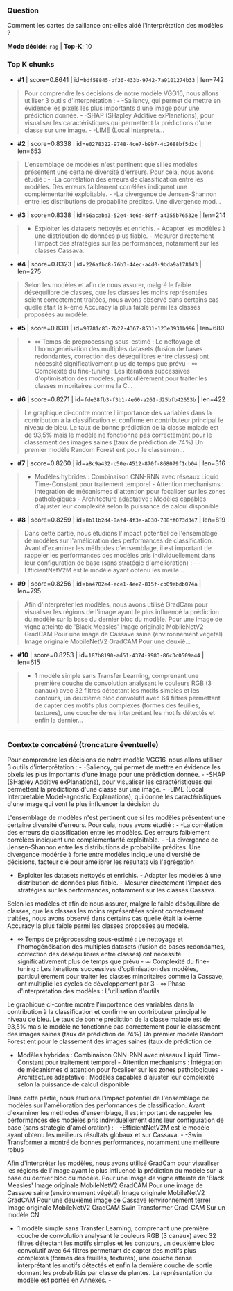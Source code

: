 ### Question
Comment les cartes de saillance ont-elles aidé l'interprétation des modèles ?

**Mode décidé**: `rag`   |   **Top‑K**: 10

### Top K chunks
- **#1** | score=0.8641 | id=`bdf58845-bf36-433b-9742-7a9101274b33` | len=742
  
> Pour comprendre les décisions de notre modèle VGG16, nous allons utiliser 3 outils d'interprétation : - -Saliency, qui permet de mettre en évidence les pixels les plus importants d'une image pour une prédiction donnée. - -SHAP (SHapley Additive exPlanations), pour visualiser les caractéristiques qui permettent la prédictions d'une classe sur une image. - -LIME (Local Interpreta…

- **#2** | score=0.8338 | id=`e0278322-9748-4ce7-b9b7-4c2688bf5d2c` | len=653
  
> L'ensemblage de modèles n'est pertinent que si les modèles présentent une certaine diversité d'erreurs. Pour cela, nous avons étudié : - -La corrélation des erreurs de classification entre les modèles. Des erreurs faiblement corrélées indiquent une complémentarité exploitable. - -La divergence de Jensen-Shannon entre les distributions de probabilité prédites. Une divergence mod…

- **#3** | score=0.8338 | id=`56acaba3-52e4-4e6d-80ff-a4355b76532e` | len=214
  
> - Exploiter les datasets nettoyés et enrichis. - Adapter les modèles à une distribution de données plus fiable. - Mesurer directement l'impact des stratégies sur les performances, notamment sur les classes Cassava.

- **#4** | score=0.8323 | id=`226afbc8-76b3-44ec-a4d0-9bda9a1781d3` | len=275
  
> Selon les modèles et afin de nous assurer, malgré le faible déséquilibre de classes, que les classes les moins représentées soient correctement traitées, nous avons observé dans certains cas quelle était la k-ème Accuracy la plus faible parmi les classes proposées au modèle.

- **#5** | score=0.8311 | id=`90781c83-7b22-4367-8531-123e3931b996` | len=680
  
> - ∞ Temps de préprocessing sous-estimé : Le nettoyage et l'homogénéisation des multiples datasets (fusion de bases redondantes, correction des déséquilibres entre classes) ont nécessité significativement plus de temps que prévu - ∞ Complexité du fine-tuning : Les itérations successives d'optimisation des modèles, particulièrement pour traiter les classes minoritaires comme la C…

- **#6** | score=0.8271 | id=`fde38fb3-f3b1-4e60-a261-d25bfb42653b` | len=422
  
> Le graphique ci-contre montre l'importance des variables dans la contribution à la classification et confirme en contributeur principal le niveau de bleu. Le taux de bonne prédiction de la classe malade est de 93,5% mais le modèle ne fonctionne pas correctement pour le classement des images saines (taux de prédiction de 74%) Un premier modèle Random Forest ent pour le classemen…

- **#7** | score=0.8260 | id=`a8c9a432-c50e-4512-870f-868079f1cb04` | len=316
  
> - Modèles hybrides : Combinaison CNN-RNN avec réseaux Liquid Time-Constant pour traitement temporel - Attention mechanisms : Intégration de mécanismes d'attention pour focaliser sur les zones pathologiques - Architecture adaptative : Modèles capables d'ajuster leur complexité selon la puissance de calcul disponible

- **#8** | score=0.8259 | id=`8b11b2d4-8af4-4f3e-a030-788ff073d347` | len=819
  
> Dans cette partie, nous étudions l'impact potentiel de l'ensemblage de modèles sur l'amélioration des performances de classification. Avant d'examiner les méthodes d'ensemblage, il est important de rappeler les performances des modèles pris individuellement dans leur configuration de base (sans stratégie d'amélioration) : - -EfficientNetV2M est le modèle ayant obtenu les meille…

- **#9** | score=0.8256 | id=`ba4702e4-ece1-4ee2-815f-cb09ebdb074a` | len=795
  
> Afin d'interpréter les modèles, nous avons utilisé GradCam pour visualiser les régions de l'image ayant le plus influencé la prédiction du modèle sur la base du dernier bloc du modèle. Pour une image de vigne atteinte de 'Black Measles' Image originale MobileNetV2 GradCAM Pour une image de Cassave saine (environnement végétal) Image originale MobileNetV2 GradCAM Pour une deuxiè…

- **#10** | score=0.8253 | id=`187b8190-ad51-4374-9983-86c3c0509a44` | len=615
  
> - 1 modèle simple sans Transfer Learning, comprenant une première couche de convolution analysant le couleurs RGB (3 canaux) avec 32 filtres détectant les motifs simples et les contours, un deuxième bloc convolutif avec 64 filtres permettant de capter des motifs plus complexes (formes des feuilles, textures), une couche dense interprétant les motifs détectés et enfin la dernièr…


---
### Contexte concaténé (troncature éventuelle)

Pour comprendre les décisions de notre modèle VGG16, nous allons utiliser 3 outils d'interprétation : - -Saliency, qui permet de mettre en évidence les pixels les plus importants d'une image pour une prédiction donnée. - -SHAP (SHapley Additive exPlanations), pour visualiser les caractéristiques qui permettent la prédictions d'une classe sur une image. - -LIME (Local Interpretable Model-agnostic Explanations), qui donne les caractéristiques d'une image qui vont le plus influencer la décision du 

L'ensemblage de modèles n'est pertinent que si les modèles présentent une certaine diversité d'erreurs. Pour cela, nous avons étudié : - -La corrélation des erreurs de classification entre les modèles. Des erreurs faiblement corrélées indiquent une complémentarité exploitable. - -La divergence de Jensen-Shannon entre les distributions de probabilité prédites. Une divergence modérée à forte entre modèles indique une diversité de décisions, facteur clé pour améliorer les résultats via l'agrégation

- Exploiter les datasets nettoyés et enrichis. - Adapter les modèles à une distribution de données plus fiable. - Mesurer directement l'impact des stratégies sur les performances, notamment sur les classes Cassava.

Selon les modèles et afin de nous assurer, malgré le faible déséquilibre de classes, que les classes les moins représentées soient correctement traitées, nous avons observé dans certains cas quelle était la k-ème Accuracy la plus faible parmi les classes proposées au modèle.

- ∞ Temps de préprocessing sous-estimé : Le nettoyage et l'homogénéisation des multiples datasets (fusion de bases redondantes, correction des déséquilibres entre classes) ont nécessité significativement plus de temps que prévu - ∞ Complexité du fine-tuning : Les itérations successives d'optimisation des modèles, particulièrement pour traiter les classes minoritaires comme la Cassave, ont multiplié les cycles de développement par 3 - ∞ Phase d'interprétation des modèles : L'utilisation d'outils 

Le graphique ci-contre montre l'importance des variables dans la contribution à la classification et confirme en contributeur principal le niveau de bleu. Le taux de bonne prédiction de la classe malade est de 93,5% mais le modèle ne fonctionne pas correctement pour le classement des images saines (taux de prédiction de 74%) Un premier modèle Random Forest ent pour le classement des images saines (taux de prédiction de

- Modèles hybrides : Combinaison CNN-RNN avec réseaux Liquid Time-Constant pour traitement temporel - Attention mechanisms : Intégration de mécanismes d'attention pour focaliser sur les zones pathologiques - Architecture adaptative : Modèles capables d'ajuster leur complexité selon la puissance de calcul disponible

Dans cette partie, nous étudions l'impact potentiel de l'ensemblage de modèles sur l'amélioration des performances de classification. Avant d'examiner les méthodes d'ensemblage, il est important de rappeler les performances des modèles pris individuellement dans leur configuration de base (sans stratégie d'amélioration) : - -EfficientNetV2M est le modèle ayant obtenu les meilleurs résultats globaux et sur Cassava. - -Swin Transformer a montré de bonnes performances, notamment une meilleure robus

Afin d'interpréter les modèles, nous avons utilisé GradCam pour visualiser les régions de l'image ayant le plus influencé la prédiction du modèle sur la base du dernier bloc du modèle. Pour une image de vigne atteinte de 'Black Measles' Image originale MobileNetV2 GradCAM Pour une image de Cassave saine (environnement végétal) Image originale MobileNetV2 GradCAM Pour une deuxième image de Cassave (environnement terre) Image originale MobileNetV2 GradCAM Swin Transformer Grad-CAM Sur un modèle CN

- 1 modèle simple sans Transfer Learning, comprenant une première couche de convolution analysant le couleurs RGB (3 canaux) avec 32 filtres détectant les motifs simples et les contours, un deuxième bloc convolutif avec 64 filtres permettant de capter des motifs plus complexes (formes des feuilles, textures), une couche dense interprétant les motifs détectés et enfin la dernière couche de sortie donnant les probabilités par classe de plantes. La représentation du modèle est portée en Annexes. - 